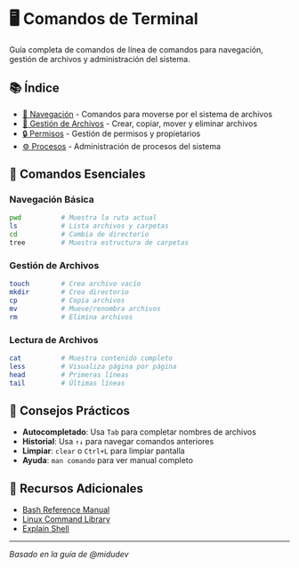 # 🖥️ Comandos de Terminal

Guía completa de comandos de línea de comandos para navegación, gestión de archivos y administración del sistema.

## 📚 Índice

- [📁 Navegación](./navegacion.md) - Comandos para moverse por el sistema de archivos
- [📄 Gestión de Archivos](./archivos.md) - Crear, copiar, mover y eliminar archivos
- [🔒 Permisos](./permisos.md) - Gestión de permisos y propietarios
- [⚙️ Procesos](./procesos.md) - Administración de procesos del sistema

## 🚀 Comandos Esenciales

### Navegación Básica
```bash
pwd          # Muestra la ruta actual
ls           # Lista archivos y carpetas
cd           # Cambia de directorio
tree         # Muestra estructura de carpetas
```

### Gestión de Archivos
```bash
touch        # Crea archivo vacío
mkdir        # Crea directorio
cp           # Copia archivos
mv           # Mueve/renombra archivos
rm           # Elimina archivos
```

### Lectura de Archivos
```bash
cat          # Muestra contenido completo
less         # Visualiza página por página
head         # Primeras líneas
tail         # Últimas líneas
```

## 🎯 Consejos Prácticos

- **Autocompletado**: Usa `Tab` para completar nombres de archivos
- **Historial**: Usa `↑↓` para navegar comandos anteriores
- **Limpiar**: `clear` o `Ctrl+L` para limpiar pantalla
- **Ayuda**: `man comando` para ver manual completo

## 📖 Recursos Adicionales

- [Bash Reference Manual](https://www.gnu.org/software/bash/manual/)
- [Linux Command Library](https://linuxcommandlibrary.com/)
- [Explain Shell](https://explainshell.com/)

---

*Basado en la guía de @midudev* 